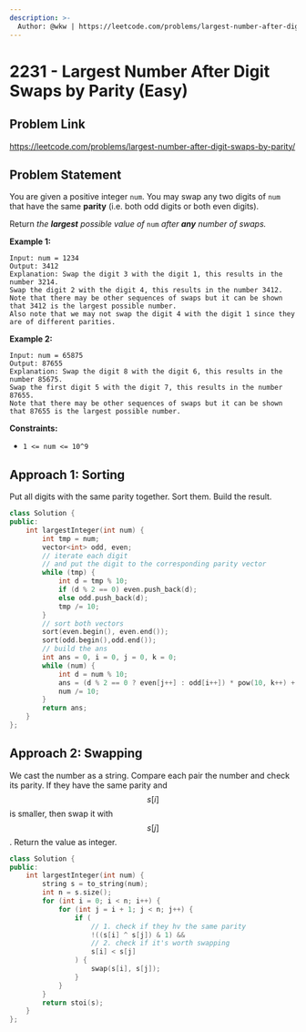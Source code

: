 ```yaml
---
description: >-
  Author: @wkw | https://leetcode.com/problems/largest-number-after-digit-swaps-by-parity/
---
```


# 2231 - Largest Number After Digit Swaps by Parity (Easy)

## Problem Link

https://leetcode.com/problems/largest-number-after-digit-swaps-by-parity/

## Problem Statement

You are given a positive integer `num`. You may swap any two digits of `num` that have the same **parity** (i.e. both odd digits or both even digits).

Return _the **largest** possible value of_ `num` _after **any** number of swaps._

**Example 1:**

```
Input: num = 1234
Output: 3412
Explanation: Swap the digit 3 with the digit 1, this results in the number 3214.
Swap the digit 2 with the digit 4, this results in the number 3412.
Note that there may be other sequences of swaps but it can be shown that 3412 is the largest possible number.
Also note that we may not swap the digit 4 with the digit 1 since they are of different parities.
```

**Example 2:**

```
Input: num = 65875
Output: 87655
Explanation: Swap the digit 8 with the digit 6, this results in the number 85675.
Swap the first digit 5 with the digit 7, this results in the number 87655.
Note that there may be other sequences of swaps but it can be shown that 87655 is the largest possible number.
```

**Constraints:**

- `1 <= num <= 10^9`

## Approach 1: Sorting

Put all digits with the same parity together. Sort them. Build the result.

<SolutionAuthor name="@wkw"/>

```cpp
class Solution {
public:
    int largestInteger(int num) {
        int tmp = num;
        vector<int> odd, even;
        // iterate each digit
        // and put the digit to the corresponding parity vector
        while (tmp) {
            int d = tmp % 10;
            if (d % 2 == 0) even.push_back(d);
            else odd.push_back(d);
            tmp /= 10;
        }
        // sort both vectors
        sort(even.begin(), even.end());
        sort(odd.begin(),odd.end());
        // build the ans
        int ans = 0, i = 0, j = 0, k = 0;
        while (num) {
            int d = num % 10;
            ans = (d % 2 == 0 ? even[j++] : odd[i++]) * pow(10, k++) + ans;
            num /= 10;
        }
        return ans;
    }
};
```

## Approach 2: Swapping

We cast the number as a string. Compare each pair the number and check its parity. If they have the same parity and $$s[i]$$ is smaller, then swap it with $$s[j]$$. Return the value as integer.

<SolutionAuthor name="@wkw"/>

```cpp
class Solution {
public:
    int largestInteger(int num) {
        string s = to_string(num);
        int n = s.size();
        for (int i = 0; i < n; i++) {
            for (int j = i + 1; j < n; j++) {
                if (
                    // 1. check if they hv the same parity
                    !((s[i] ^ s[j]) & 1) &&
                    // 2. check if it's worth swapping
                    s[i] < s[j]
                ) {
                    swap(s[i], s[j]);
                }
            }
        }
        return stoi(s);
    }
};
```
